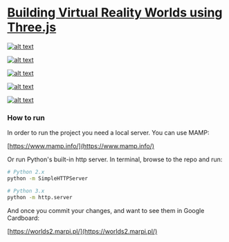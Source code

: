 # [Building Virtual Reality Worlds using Three.js](http://grayarea.org/workshop/building-virtual-reality-worlds-using-three-js/)

[![alt text](http://worlds2.marpi.pl/assets/image1.jpg "Building Virtual Reality Worlds using Three.js")](https://worlds2.marpi.pl/)

[![alt text](http://worlds2.marpi.pl/assets/stadium.jpg "Building Virtual Reality Worlds using Three.js")](https://worlds2.marpi.pl/public/stadium)

[![alt text](http://worlds2.marpi.pl/assets/wave.jpg "Building Virtual Reality Worlds using Three.js")](https://worlds2.marpi.pl/public/wave)

[![alt text](http://worlds2.marpi.pl/assets/glass_eagle.jpg "Building Virtual Reality Worlds using Three.js")](https://worlds2.marpi.pl/public/glass_eagle)

[![alt text](http://worlds2.marpi.pl/assets/class.jpg "Building Virtual Reality Worlds using Three.js")](https://worlds2.marpi.pl/public/class)

### How to run

In order to run the project you need a local server. You can use MAMP:

[https://www.mamp.info/](https://www.mamp.info/)

Or run Python's built-in http server.
In terminal, browse to the repo and run:

```sh
# Python 2.x
python -m SimpleHTTPServer
```

```sh
# Python 3.x
python -m http.server
```

And once you commit your changes, and want to see them in Google Cardboard:

[https://worlds2.marpi.pl/](https://worlds2.marpi.pl/)
